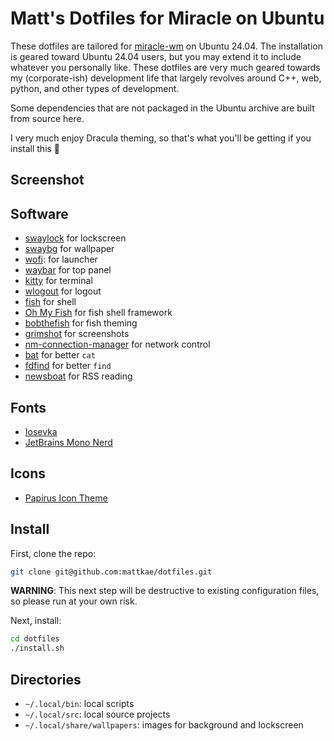 # Matt's Dotfiles for Miracle on Ubuntu
These dotfiles are tailored for [miracle-wm](https://github.com/miracle-wm-org/miracle-wm)
on Ubuntu 24.04. The installation is geared toward Ubuntu 24.04 users, but you may extend
it to include whatever you personally like. These dotfiles are very much geared towards
my (corporate-ish) development life that largely revolves around C++, web, python,
and other types of development.

Some dependencies that are not packaged in the Ubuntu archive are built from
source here.

I very much enjoy Dracula theming, so that's what you'll be getting if you
install this 🧛

## Screenshot

## Software
- [swaylock](https://github.com/swaywm/swaylock) for lockscreen
- [swaybg](https://github.com/swaywm/swaybg) for wallpaper
- [wofi](https://github.com/SimplyCEO/wofi): for launcher
- [waybar](https://github.com/Alexays/Waybar) for top panel
- [kitty](https://sw.kovidgoyal.net/kitty/) for terminal
- [wlogout](https://github.com/ArtsyMacaw/wlogout) for logout
- [fish](https://fishshell.com/) for shell
- [Oh My Fish](https://github.com/oh-my-fish/oh-my-fish) for fish shell framework
- [bobthefish](https://github.com/oh-my-fish/theme-bobthefish) for fish theming
- [grimshot](https://man.archlinux.org/man/grimshot.1.en) for screenshots
- [nm-connection-manager](https://wiki.gnome.org/Projects/NetworkManager) for network control
- [bat](https://github.com/sharkdp/bat) for better `cat`
- [fdfind](https://github.com/sharkdp/fd) for better `find`
- [newsboat](https://github.com/newsboat/newsboat) for RSS reading

## Fonts
- [Iosevka](https://github.com/be5invis/Iosevka)
- [JetBrains Mono Nerd](https://github.com/ryanoasis/nerd-fonts)

## Icons
- [Papirus Icon Theme](https://github.com/PapirusDevelopmentTeam/papirus-icon-theme)

## Install
First, clone the repo:
```sh
git clone git@github.com:mattkae/dotfiles.git
```

**WARNING**: This next step will be destructive to existing configuration files,
so please run at your own risk.

Next, install:

```sh
cd dotfiles
./install.sh
```

## Directories
- `~/.local/bin`: local scripts
- `~/.local/src`: local source projects
- `~/.local/share/wallpapers`: images for background and lockscreen
